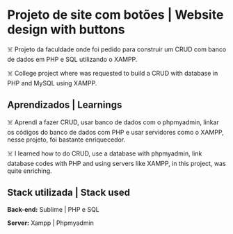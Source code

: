# Projeto de site com botões | Website design with buttons

☠️ Projeto da faculdade onde foi pedido para construir 
um CRUD com banco de dados em PHP e SQL utilizando 
o XAMPP.

☠️ College project where was requested to build a CRUD 
with database in PHP and MySQL using XAMPP.
## Aprendizados | Learnings

☠️ Aprendi a fazer CRUD, usar banco de dados com o
phpmyadmin, linkar os códigos do banco de dados com
PHP e usar servidores como o XAMPP, nesse projeto, foi
bastante enriquecedor.

☠️ I learned how to do CRUD, use a database with
phpmyadmin, link database codes with
PHP and using servers like XAMPP, in this project, was
quite enriching.

## Stack utilizada | Stack used

**Back-end:** Sublime | PHP e SQL

**Server:** Xampp | Phpmyadmin 

